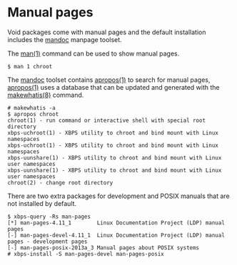 # Manual pages

Void packages come with manual pages and the default installation
includes the [mandoc](http://mandoc.bsd.lv/) manpage toolset.

The [man(1)](https://man.voidlinux.org/man.1) command can be used to
show manual pages.

```
$ man 1 chroot
```

The [mandoc](http://mandoc.bsd.lv/) toolset contains
[apropos(1)](https://man.voidlinux.org/apropos.1) to search for manual
pages, [apropos(1)](https://man.voidlinux.org/apropos.1) uses a
database that can be updated and generated with the
[makewhatis(8)](https://man.voidlinux.org/makewhatis.8) command.

```
# makewhatis -a
$ apropos chroot
chroot(1) - run command or interactive shell with special root directory
xbps-uchroot(1) - XBPS utility to chroot and bind mount with Linux namespaces
xbps-uchroot(1) - XBPS utility to chroot and bind mount with Linux namespaces
xbps-uunshare(1) - XBPS utility to chroot and bind mount with Linux user namespaces
xbps-uunshare(1) - XBPS utility to chroot and bind mount with Linux user namespaces
chroot(2) - change root directory
```

There are two extra packages for development and POSIX manuals that
are not installed by default.

```
$ xbps-query -Rs man-pages
[*] man-pages-4.11_1        Linux Documentation Project (LDP) manual pages
[-] man-pages-devel-4.11_1  Linux Documentation Project (LDP) manual pages - development pages
[-] man-pages-posix-2013a_3 Manual pages about POSIX systems
# xbps-install -S man-pages-devel man-pages-posix
```
